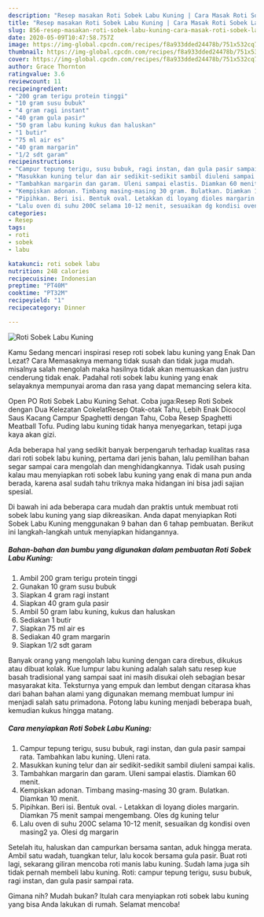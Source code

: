 ```yaml
---
description: "Resep masakan Roti Sobek Labu Kuning | Cara Masak Roti Sobek Labu Kuning Yang Bikin Ngiler"
title: "Resep masakan Roti Sobek Labu Kuning | Cara Masak Roti Sobek Labu Kuning Yang Bikin Ngiler"
slug: 856-resep-masakan-roti-sobek-labu-kuning-cara-masak-roti-sobek-labu-kuning-yang-bikin-ngiler
date: 2020-05-09T10:47:58.757Z
image: https://img-global.cpcdn.com/recipes/f8a933dded24478b/751x532cq70/roti-sobek-labu-kuning-foto-resep-utama.jpg
thumbnail: https://img-global.cpcdn.com/recipes/f8a933dded24478b/751x532cq70/roti-sobek-labu-kuning-foto-resep-utama.jpg
cover: https://img-global.cpcdn.com/recipes/f8a933dded24478b/751x532cq70/roti-sobek-labu-kuning-foto-resep-utama.jpg
author: Grace Thornton
ratingvalue: 3.6
reviewcount: 11
recipeingredient:
- "200 gram terigu protein tinggi"
- "10 gram susu bubuk"
- "4 gram ragi instant"
- "40 gram gula pasir"
- "50 gram labu kuning kukus dan haluskan"
- "1 butir"
- "75 ml air es"
- "40 gram margarin"
- "1/2 sdt garam"
recipeinstructions:
- "Campur tepung terigu, susu bubuk, ragi instan, dan gula pasir sampai rata. Tambahkan labu kuning. Uleni rata."
- "Masukkan kuning telur dan air sedikit-sedikit sambil diuleni sampai kalis."
- "Tambahkan margarin dan garam. Uleni sampai elastis. Diamkan 60 menit."
- "Kempiskan adonan. Timbang masing-masing 30 gram. Bulatkan. Diamkan 10 menit."
- "Pipihkan. Beri isi. Bentuk oval. Letakkan di loyang dioles margarin. Diamkan 75 menit sampai mengembang. Oles dg kuning telur"
- "Lalu oven di suhu 200C selama 10-12 menit, sesuaikan dg kondisi oven masing2 ya. Olesi dg margarin"
categories:
- Resep
tags:
- roti
- sobek
- labu

katakunci: roti sobek labu 
nutrition: 248 calories
recipecuisine: Indonesian
preptime: "PT40M"
cooktime: "PT32M"
recipeyield: "1"
recipecategory: Dinner

---
```



![Roti Sobek Labu Kuning](https://img-global.cpcdn.com/recipes/f8a933dded24478b/751x532cq70/roti-sobek-labu-kuning-foto-resep-utama.jpg)

Kamu Sedang mencari inspirasi resep roti sobek labu kuning yang Enak Dan Lezat? Cara Memasaknya memang tidak susah dan tidak juga mudah. misalnya salah mengolah maka hasilnya tidak akan memuaskan dan justru cenderung tidak enak. Padahal roti sobek labu kuning yang enak selayaknya mempunyai aroma dan rasa yang dapat memancing selera kita.

Open PO Roti Sobek Labu Kuning Sehat. Coba juga:Resep Roti Sobek dengan Dua Kelezatan CokelatResep Otak-otak Tahu, Lebih Enak Dicocol Saus Kacang Campur Spaghetti dengan Tahu, Coba Resep Spaghetti Meatball Tofu. Puding labu kuning tidak hanya menyegarkan, tetapi juga kaya akan gizi.

Ada beberapa hal yang sedikit banyak berpengaruh terhadap kualitas rasa dari roti sobek labu kuning, pertama dari jenis bahan, lalu pemilihan bahan segar sampai cara mengolah dan menghidangkannya. Tidak usah pusing kalau mau menyiapkan roti sobek labu kuning yang enak di mana pun anda berada, karena asal sudah tahu triknya maka hidangan ini bisa jadi sajian spesial.


Di bawah ini ada beberapa cara mudah dan praktis untuk membuat roti sobek labu kuning yang siap dikreasikan. Anda dapat menyiapkan Roti Sobek Labu Kuning menggunakan 9 bahan dan 6 tahap pembuatan. Berikut ini langkah-langkah untuk menyiapkan hidangannya.

<!--inarticleads1-->

##### Bahan-bahan dan bumbu yang digunakan dalam pembuatan Roti Sobek Labu Kuning:

1. Ambil 200 gram terigu protein tinggi
1. Gunakan 10 gram susu bubuk
1. Siapkan 4 gram ragi instant
1. Siapkan 40 gram gula pasir
1. Ambil 50 gram labu kuning, kukus dan haluskan
1. Sediakan 1 butir
1. Siapkan 75 ml air es
1. Sediakan 40 gram margarin
1. Siapkan 1/2 sdt garam


Banyak orang yang mengolah labu kuning dengan cara direbus, dikukus atau dibuat kolak. Kue lumpur labu kuning adalah salah satu resep kue basah tradisional yang sampai saat ini masih disukai oleh sebagian besar masyarakat kita. Teksturnya yang empuk dan lembut dengan citarasa khas dari bahan bahan alami yang digunakan memang membuat lumpur ini menjadi salah satu primadona. Potong labu kuning menjadi beberapa buah, kemudian kukus hingga matang. 

<!--inarticleads2-->

##### Cara menyiapkan Roti Sobek Labu Kuning:

1. Campur tepung terigu, susu bubuk, ragi instan, dan gula pasir sampai rata. Tambahkan labu kuning. Uleni rata.
1. Masukkan kuning telur dan air sedikit-sedikit sambil diuleni sampai kalis.
1. Tambahkan margarin dan garam. Uleni sampai elastis. Diamkan 60 menit.
1. Kempiskan adonan. Timbang masing-masing 30 gram. Bulatkan. Diamkan 10 menit.
1. Pipihkan. Beri isi. Bentuk oval. - Letakkan di loyang dioles margarin. Diamkan 75 menit sampai mengembang. Oles dg kuning telur
1. Lalu oven di suhu 200C selama 10-12 menit, sesuaikan dg kondisi oven masing2 ya. Olesi dg margarin


Setelah itu, haluskan dan campurkan bersama santan, aduk hingga merata. Ambil satu wadah, tuangkan telur, lalu kocok bersama gula pasir. Buat roti lagi, sekarang giliran mencoba roti manis labu kuning. Sudah lama juga sih tidak pernah membeli labu kuning. Roti: campur tepung terigu, susu bubuk, ragi instan, dan gula pasir sampai rata. 

Gimana nih? Mudah bukan? Itulah cara menyiapkan roti sobek labu kuning yang bisa Anda lakukan di rumah. Selamat mencoba!
